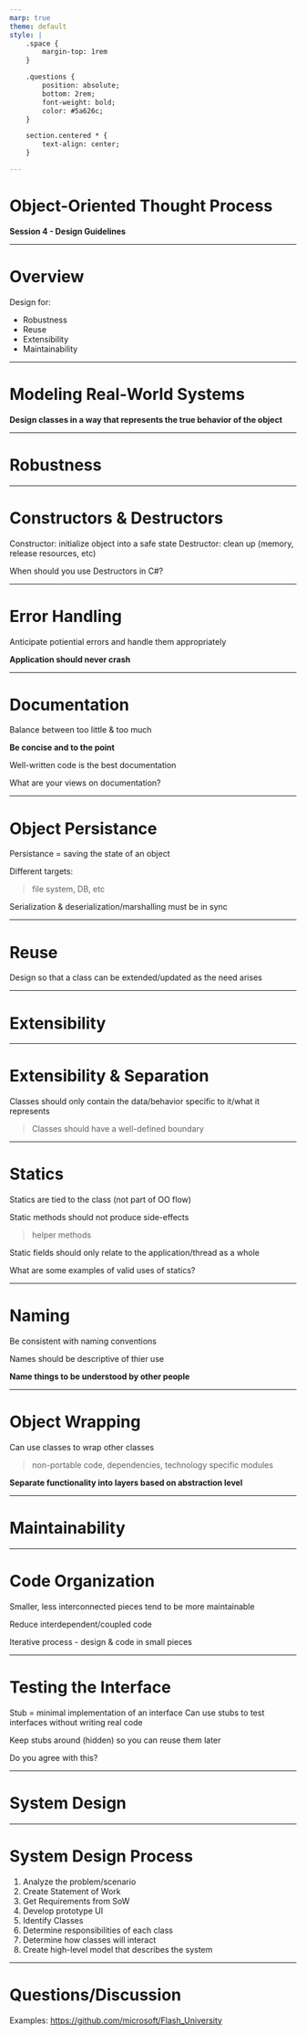 ```yaml
---
marp: true
theme: default
style: |
    .space {
        margin-top: 1rem
    }

    .questions {
        position: absolute;
        bottom: 2rem;
        font-weight: bold;
        color: #5a626c;
    }

    section.centered * {
        text-align: center;
    }

---
```


<!-- _class: invert -->
<!-- _footer: '**Covers Chapter 5: "Class Design Guidelines" & Chapter 6: "Designing with Objects"**' -->

# Object-Oriented Thought Process
**Session 4 - Design Guidelines**

<!-- notes
    suggestion: keeping a list of design tips & guidlines
-->

---

# Overview

Design for:
- Robustness
- Reuse
- Extensibility
- Maintainability

<!-- notes
-->

---

# Modeling Real-World Systems

**Design classes in a way that represents the true behavior of the object**


<!-- notes
    Not so applicable to classes that don't have real-world counterparts
    "real-world" means anything outside of your system
-->

---

<!-- _class: centered invert -->
# Robustness

---

# Constructors & Destructors

Constructor: initialize object into a safe state
Destructor: clean up (memory, release resources, etc)

<p class="questions">When should you use Destructors in C#?</p>

<!-- notes
    Constructor Injection
        service classes are passed into the constructor rather than created in the constructor

    Destructors = Finalizer in C#
    also the IDisposable interface

    my answer:
        destructors are highly useful when object has a lifecycle
        and when ephemeral obj is associated with a long-lived system resource
        eg file handle (open/close), socket (attach/detach), scope monitor (start/stop)
-->

---

# Error Handling

Anticipate potiential errors and handle them appropriately

**Application should never crash**


<!-- notes
    At the very least, applications should exit gracefully
-->

---

# Documentation

Balance between too little & too much

**Be concise and to the point**

Well-written code is the best documentation

<p class="questions">What are your views on documentation?</p>

<!-- notes
    subjective topic

    my answer: doc comments are good for
      - providing quick/high-level view (for IDEs),
      - listing behavior/assumptions not in the signature
      - providing rationale (why it exists, why it was done like it was)
            (also inline comments)
-->

---

# Object Persistance

Persistance = saving the state of an object

Different targets:
> file system, DB, etc

Serialization & deserialization/marshalling must be in sync

<!-- notes
    must be backwards compatible when old versions possibly still exist

    serialization: converting obj to/from sequence of bits
    marshalling: transferring obj between program boundaries
-->

---

<!-- _class: centered invert -->
# Reuse

Design so that a class can be extended/updated as the need arises

<!-- notes
    cannot predict the future and how an object/class might be needed
    best thing to do is to make a class easily extendable/updateable
-->

---

<!-- _class: centered invert -->
# Extensibility

<!-- notes
    extensibility = any updating/adding/refining behavior inside a system:
	- Extending a class
	- Adding new methods/behaviors to an existing class
    - Modifying the behavior
-->

---

# Extensibility & Separation

Classes should only contain the data/behavior specific to it/what it represents
> Classes should have a well-defined boundary

<!-- notes
-->

---

# Statics

Statics are tied to the class (not part of OO flow)

Static methods should not produce side-effects
> helper methods

<div class="space" />

Static fields should only relate to the application/thread as a whole

<p class="questions">What are some examples of valid uses of statics?</p>

<!-- notes
-->

---

# Naming

Be consistent with naming conventions

Names should be descriptive of thier use

**Name things to be understood by other people**

<!-- notes
    Name should naturally give as much information about the nature & behavior of what it belongs to
    Names should be descriptive of their use, not their implementation
-->

---

# Object Wrapping

Can use classes to wrap other classes
> non-portable code, dependencies, technology specific modules

**Separate functionality into layers based on abstraction level**

<!-- notes
-->

---

<!-- _class: centered invert -->
# Maintainability

<!-- notes
-->

---

# Code Organization

Smaller, less interconnected pieces tend to be more maintainable

Reduce interdependent/coupled code

Iterative process - design & code in small pieces


<!-- notes
    less-coupled code
        helps minimize work & risk when you have to modify an interface

    TLDR - keep your code organized
-->

---

# Testing the Interface

Stub = minimal implementation of an interface
Can use stubs to test interfaces without writing real code

Keep stubs around (hidden) so you can reuse them later

<p class="questions">Do you agree with this?</p>

<!-- notes
    kind of TDD like
    
    not sure I agree with keeping stubs around - maybe in a separate classes
    so they don't pollute the main class?
-->

---

<!-- _class: centered invert -->
# System Design


<!-- notes
-->

---

# System Design Process

1. Analyze the problem/scenario
2. Create Statement of Work
3. Get Requirements from SoW
4. Develop prototype UI
5. Identify Classes
6. Determine responsibilities of each class
7. Determine how classes will interact
8. Create high-level model that describes the system

<!-- notes
    1. Research - including "is it worth it"
    2. High-level description of the proposed system
    3. Details specific needs & behavior - design is crafted from this 
    4. Simulated/Wireframes - missing functionality, focused on look & feel
    5. Rough list of all Classes (eg nouns) - refined later
    6. Record data & operations for each class
    7. Record how classes will interact
    8. Build class model based on steps 5-7
        use UML (or similar)
-->

---

<!-- _class: centered invert -->

# Questions/Discussion
Examples: https://github.com/microsoft/Flash_University


<!-- notes
-->

